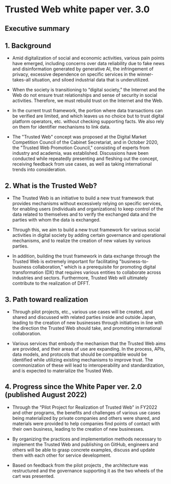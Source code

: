 # Trusted Web white paper ver. 3.0 
## Executive summary

## 1.  Background

-   Amid digitalization of social and economic activities, various pain points have emerged, including concerns over data reliability due to fake news and disinformation generated by generative AI, the infringement of privacy, excessive dependence on specific services in the winner-takes-all situation, and siloed industrial data that is underutilized.

-   When the society is transitioning to “digital society,” the Internet and the Web do not ensure trust relationships and sense of security in social activities. Therefore, we must rebuild trust on the Internet and the Web.

-   In the current trust framework, the portion where data transactions can be verified are limited, and which leaves us no choice but to trust digital platform operators, etc. without checking supporting facts. We also rely on them for identifier mechanisms to link data.

-   The "Trusted Web" concept was proposed at the Digital Market Competition Council of the Cabinet Secretariat, and in October 2020, the "Trusted Web Promotion Council," consisting of experts from industry and academia, was established. Discussions have been conducted while repeatedly presenting and fleshing out the concept, receiving feedback from use cases, as well as taking international trends into consideration.

## 2.  What is the Trusted Web?

-   The Trusted Web is an initiative to build a new trust framework that provides mechanisms without excessively relying on specific services, for enabling users (individuals and organizations) to keep control of the data related to themselves and to verify the exchanged data and the parties with whom the data is exchanged.

-   Through this, we aim to build a new trust framework for various social activities in digital society by adding certain governance and operational mechanisms, and to realize the creation of new values by various parties.

-   In addition, building the trust framework in data exchange through the Trusted Web is extremely important for facilitating "business-to-business collaboration," which is a prerequisite for promoting digital transformation (DX) that requires various entities to collaborate across industries and sectors. Furthermore, Trusted Web will ultimately contribute to the realization of DFFT.

## 3\. Path toward realization

-   Through pilot projects, etc., various use cases will be created, and shared and discussed with related parties inside and outside Japan, leading to the creation of new businesses through initiatives in line with the direction the Trusted Web should take, and promoting international collaboration.

-   Various services that embody the mechanism that the Trusted Web aims are provided, and their areas of use are expanding. In the process, APIs, data models, and protocols that should be compatible would be identified while utilizing existing mechanisms to improve trust. The commonization of these will lead to interoperability and standardization, and is expected to materialize the Trusted Web.

## 4\. Progress since the White Paper ver. 2.0 (published August 2022)

-   Through the “Pilot Project for Realization of Trusted Web" in FY2022 and other programs, the benefits and challenges of various use cases being materialized by private companies and others were shared, and materials were provided to help companies find points of contact with their own business, leading to the creation of new businesses.

-   By organizing the practices and implementation methods necessary to implement the Trusted Web and publishing on GitHub, engineers and others will be able to grasp concrete examples, discuss and update them with each other for service development.

-   Based on feedback from the pilot projects , the architecture was restructured and the governance supporting it as the two wheels of the cart was presented.
